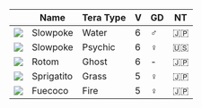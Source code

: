 |  | Name | Tera Type | V | GD | NT |
| --- | --- | --- | --- | --- | --- |
| ![](https://img.yakkun.com/poke/icon96/n79.gif) | Slowpoke | Water | 6 | ♂ | 🇯🇵 |
| ![](https://img.yakkun.com/poke/icon96/n79.gif) | Slowpoke | Psychic | 6 | ♀ | 🇺🇸 |
| ![](https://img.yakkun.com/poke/icon96/n479.gif) | Rotom | Ghost | 6 | - | 🇯🇵 |
| ![](https://img.yakkun.com/poke/icon96/n906.gif) | Sprigatito | Grass | 5 | ♀ | 🇯🇵 |
| ![](https://img.yakkun.com/poke/icon96/n909.gif) | Fuecoco | Fire | 5 | ♀ | 🇯🇵 |

